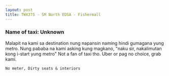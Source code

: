 ```yaml
---
layout: post
title: TWX375 - SM North EDSA - Fishermall
---
```


### Name of taxi: Unknown

Malapit na kami sa destination nung napansin naming hindi gumagana yung metro. Nung pababa na kami asking kung magkano, "naku sir, nakalimutan kong i-start yung metro" Not a fan of taxi tho. Uber or pag no choice, grab kami. 

```No meter, Dirty seats & interiors```
